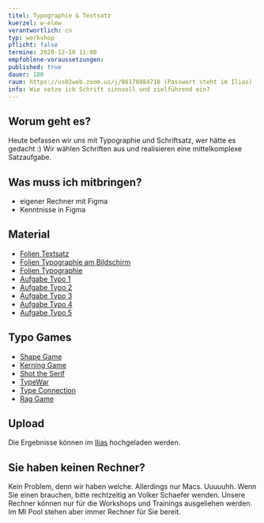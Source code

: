 ```yaml
---
titel: Typographie & Textsatz
kuerzel: w-elmw
verantwortlich: cn
typ: workshop
pflicht: false
termine: 2020-12-10 11:00
empfohlene-voraussetzungen:
published: true
dauer: 180
raum: https://us02web.zoom.us/j/86170884718 (Passwort steht im Ilias)
info: Wie setze ich Schrift sinnvoll und zielführend ein?
---
```


## Worum geht es?
Heute befassen wir uns mit Typographie und Schriftsatz, wer hätte es gedacht :) Wir wählen Schriften aus und realisieren eine mittelkomplexe Satzaufgabe.

## Was muss ich mitbringen?
- eigener Rechner mit Figma
- Kenntnisse in Figma

## Material
- [Folien Textsatz](../../download/inputs/woche-10/textsatz.pdf)
- [Folien Typographie am Bildschirm](../../download/inputs/woche-10/typographie-am-bildschirm.pdf)
- [Folien Typographie](../../download/inputs/woche-10/typographie.pdf)
- [Aufgabe Typo 1](/mi-bachelor-screendesign/assignments/typo-1/)
- [Aufgabe Typo 2](/mi-bachelor-screendesign/assignments/typo-2/)
- [Aufgabe Typo 3](/mi-bachelor-screendesign/assignments/typo-3/)
- [Aufgabe Typo 4](/mi-bachelor-screendesign/assignments/typo-4/)
- [Aufgabe Typo 5](/mi-bachelor-screendesign/assignments/typo-5/)


## Typo Games
- [Shape Game](https://shape.method.ac/)
- [Kerning Game](https://type.method.ac/)
- [Shot the Serif](https://www.tothepoint.co.uk/us/fun/i-shot-the-serif/)
- [TypeWar](http://typewar.com/)
- [Type Connection](http://www.typeconnection.com/)
- [Rag Game](https://fathom.info/ragtime/game.html)

## Upload
Die Ergebnisse können im [Ilias](https://bit.ly/2Pnya0k) hochgeladen werden. 

## Sie haben keinen Rechner?
Kein Problem, denn wir haben welche. Allerdings nur Macs. Uuuuuhh. Wenn Sie einen brauchen, bitte rechtzeitig an Volker Schaefer wenden. Unsere Rechner können nur für die Workshops und Trainings ausgeliehen werden. Im MI Pool stehen aber immer Rechner für Sie bereit.

